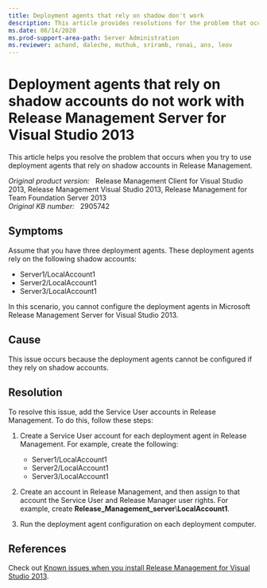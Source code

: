 ```yaml
---
title: Deployment agents that rely on shadow don't work
description: This article provides resolutions for the problem that occurs when you try to use deployment agents that rely on shadow accounts in Release Management.
ms.date: 08/14/2020
ms.prod-support-area-path: Server Administration
ms.reviewer: achand, daleche, muthuk, sriramb, ronai, ans, leov
---
```

# Deployment agents that rely on shadow accounts do not work with Release Management Server for Visual Studio 2013

This article helps you resolve the problem that occurs when you try to use deployment agents that rely on shadow accounts in Release Management.

_Original product version:_ &nbsp; Release Management Client for Visual Studio 2013, Release Management Visual Studio 2013, Release Management for Team Foundation Server 2013  
_Original KB number:_ &nbsp; 2905742

## Symptoms

Assume that you have three deployment agents. These deployment agents rely on the following shadow accounts:

- Server1/LocalAccount1
- Server2/LocalAccount1
- Server3/LocalAccount1

In this scenario, you cannot configure the deployment agents in Microsoft Release Management Server for Visual Studio 2013.

## Cause

This issue occurs because the deployment agents cannot be configured if they rely on shadow accounts.

## Resolution

To resolve this issue, add the Service User accounts in Release Management. To do this, follow these steps:

1. Create a Service User account for each deployment agent in Release Management. For example, create the following:

    - Server1/LocalAccount1
    - Server2/LocalAccount1
    - Server3/LocalAccount1

2. Create an account in Release Management, and then assign to that account the Service User and Release Manager user rights. For example, create **Release_Management_server**\\**LocalAccount1**.
3. Run the deployment agent configuration on each deployment computer.

## References

Check out [Known issues when you install Release Management for Visual Studio 2013](/troubleshoot/visualstudio/install/release-management-installation-issues).
